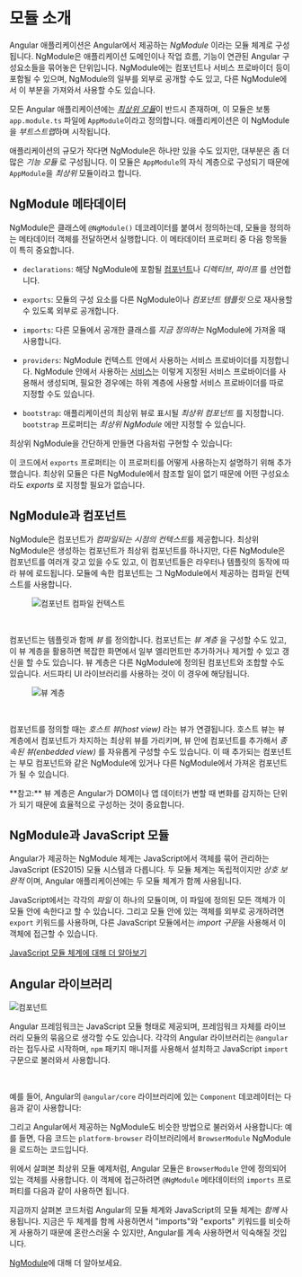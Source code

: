 <!--
# Introduction to modules
-->
# 모듈 소개

<!--
Angular apps are modular and Angular has its own modularity system called *NgModules*.
NgModules are containers for a cohesive block of code dedicated to an application domain, a workflow, or a closely related set of capabilities. They can contain components, service providers, and other code files whose scope is defined by the containing NgModule. They can import functionality that is exported from other NgModules, and export selected functionality for use by other NgModules.
-->
Angular 애플리케이션은 Angular에서 제공하는 _NgModule_ 이라는 모듈 체계로 구성됩니다. NgModule은 애플리케이션 도메인이나 작업 흐름, 기능이 연관된 Angular 구성요소들을 묶어놓은 단위입니다. NgModule에는 컴포넌트나 서비스 프로바이더 등이 포함될 수 있으며, NgModule의 일부를 외부로 공개할 수도 있고, 다른 NgModule에서 이 부분을 가져와서 사용할 수도 있습니다.

<!--
Every Angular app has at least one NgModule class, [the *root module*](guide/bootstrapping), which is conventionally named `AppModule` and resides in a file named `app.module.ts`. You launch your app by *bootstrapping* the root NgModule.
-->
모든 Angular 애플리케이션에는 [_최상위 모듈_](guide/bootstrapping)이 반드시 존재하며, 이 모듈은 보통 `app.module.ts` 파일에 `AppModule`이라고 정의합니다. 애플리케이션은 이 NgModule을 *부트스트랩*하며 시작됩니다.

<!--
While a small application might have only one NgModule, most apps have many more *feature modules*. The *root* NgModule for an app is so named because it can include child NgModules in a hierarchy of any depth.
-->
애플리케이션의 규모가 작다면 NgModule은 하나만 있을 수도 있지만, 대부분은 좀 더 많은 *기능 모듈* 로 구성됩니다. 이 모듈은 `AppModule`의 자식 계층으로 구성되기 때문에 `AppModule`을 *최상위* 모듈이라고 합니다.

<!--
## NgModule metadata
-->
## NgModule 메타데이터

<!--
An NgModule is defined by a class decorated with `@NgModule()`. The `@NgModule()` decorator is a function that takes a single metadata object, whose properties describe the module. The most important properties are as follows.
-->
NgModule은 클래스에 `@NgModule()` 데코레이터를 붙여서 정의하는데, 모듈을 정의하는 메타데이터 객체를 전달하면서 실행합니다. 이 메타데이터 프로퍼티 중 다음 항목들이 특히 중요합니다.

<!--
* `declarations`: The [components](guide/architecture-components), *directives*, and *pipes* that belong to this NgModule.
-->
* `declarations`: 해당 NgModule에 포함될 [컴포넌트](guide/architecture-components)나 *디렉티브*, *파이프* 를 선언합니다.

<!--
* `exports`: The subset of declarations that should be visible and usable in the *component templates* of other NgModules.
-->
* `exports`: 모듈의 구성 요소를 다른 NgModule이나 *컴포넌트 템플릿* 으로 재사용할 수 있도록 외부로 공개합니다.

<!--
* `imports`: Other modules whose exported classes are needed by component templates declared in *this* NgModule.
-->
* `imports`: 다른 모듈에서 공개한 클래스를 *지금 정의하는* NgModule에 가져올 때 사용합니다.

<!--
* `providers`: Creators of [services](guide/architecture-services) that this NgModule contributes to the global collection of services; they become accessible in all parts of the app. (You can also specify providers at the component level, which is often preferred.)
-->
* `providers`: NgModule 컨텍스트 안에서 사용하는 서비스 프로바이더를 지정합니다. NgModule 안에서 사용하는 [서비스](guide/architecture-services)는 이렇게 지정된 서비스 프로바이더를 사용해서 생성되며, 필요한 경우에는 하위 계층에 사용할 서비스 프로바이더를 따로 지정할 수도 있습니다.

<!--
* `bootstrap`: The main application view, called the *root component*, which hosts all other app views. Only the *root NgModule* should set the `bootstrap` property.
-->
* `bootstrap`: 애플리케이션의 최상위 뷰로 표시될 *최상위 컴포넌트* 를 지정합니다. `bootstrap` 프로퍼티는 *최상위 NgModule* 에만 지정할 수 있습니다.

<!--
Here's a simple root NgModule definition.
-->
최상위 NgModule을 간단하게 만들면 다음처럼 구현할 수 있습니다:

<code-example path="architecture/src/app/mini-app.ts" region="module" header="src/app/app.module.ts" linenums="false"></code-example>

<div class="alert is-helpful">

<!--
   `AppComponent` is included in the `exports` list here for illustration; it isn't actually necessary in this example. A root NgModule has no reason to *export* anything because other modules don't need to *import* the root NgModule.
-->
   이 코드에서 `exports` 프로퍼티는 이 프로퍼티를 어떻게 사용하는지 설명하기 위해 추가했습니다. 최상위 모듈은 다른 NgModule에서 참조할 일이 없기 때문에 어떤 구성요소라도 *exports* 로 지정할 필요가 없습니다.

</div>

<!--
## NgModules and components
-->
## NgModule과 컴포넌트

<!--
NgModules provide a *compilation context* for their components. A root NgModule always has a root component that is created during bootstrap, but any NgModule can include any number of additional components, which can be loaded through the router or created through the template. The components that belong to an NgModule share a compilation context.
-->
NgModule은 컴포넌트가 *컴파일되는 시점의 컨텍스트*를 제공합니다. 최상위 NgModule은 생성하는 컴포넌트가 최상위 컴포넌트를 하나지만, 다른 NgModule은 컴포넌트를 여러개 갖고 있을 수도 있고, 이 컴포넌트들은 라우터나 템플릿의 동작에 따라 뷰에 로드됩니다. 모듈에 속한 컴포넌트는 그 NgModule에서 제공하는 컴파일 컨텍스트를 사용합니다.

<figure>

<!--
<img src="generated/images/guide/architecture/compilation-context.png" alt="Component compilation context" class="left">
-->
<img src="generated/images/guide/architecture/compilation-context.png" alt="컴포넌트 컴파일 컨텍스트" class="left">

</figure>

<br class="clear">

<!--
A component and its template together define a *view*. A component can contain a *view hierarchy*, which allows you to define arbitrarily complex areas of the screen that can be created, modified, and destroyed as a unit. A view hierarchy can mix views defined in components that belong to different NgModules. This is often the case, especially for UI libraries.
-->
컴포넌트는 템플릿과 함께 *뷰* 를 정의합니다. 컴포넌트는 *뷰 계층* 을 구성할 수도 있고, 이 뷰 계층을 활용하면 복잡한 화면에서 일부 엘리먼트만 추가하거나 제거할 수 있고 갱신을 할 수도 있습니다. 뷰 계층은 다른 NgModule에 정의된 컴포넌트와 조합할 수도 있습니다. 서드파티 UI 라이브러리를 사용하는 것이 이 경우에 해당됩니다.

<figure>

<!--
<img src="generated/images/guide/architecture/view-hierarchy.png" alt="View hierarchy" class="left">
-->
<img src="generated/images/guide/architecture/view-hierarchy.png" alt="뷰 계층" class="left">

</figure>

<br class="clear">

<!--
When you create a component, it's associated directly with a single view, called the *host view*. The host view can be the root of a view hierarchy, which can contain *embedded views*, which are in turn the host views of other components. Those components can be in the same NgModule, or can be imported from other NgModules. Views in the tree can be nested to any depth.
-->
컴포넌트를 정의할 때는 *호스트 뷰(host view)* 라는 뷰가 연결됩니다. 호스트 뷰는 뷰 계층에서 컴포넌트가 차지하는 최상위 뷰를 가리키며, 뷰 안에 컴포넌트를 추가해서 _종속된 뷰(enbedded view)_ 를 자유롭게 구성할 수도 있습니다. 이 때 추가되는 컴포넌트는 부모 컴포넌트와 같은 NgModule에 있거나 다른 NgModule에서 가져온 컴포넌트가 될 수 있습니다.

<div class="alert is-helpful">
<!--
    **Note:** The hierarchical structure of views is a key factor in the way Angular detects and responds to changes in the DOM and app data. 
-->
    **참고:** 뷰 계층은 Angular가 DOM이나 앱 데이터가 변할 때 변화를 감지하는 단위가 되기 때문에 효율적으로 구성하는 것이 중요합니다.
</div>

<!--
## NgModules and JavaScript modules
-->
## NgModule과 JavaScript 모듈

<!--
The NgModule system is different from and unrelated to the JavaScript (ES2015) module system for managing collections of JavaScript objects. These are *complementary* module systems that you can use together to write your apps.
-->
Angular가 제공하는 NgModule 체계는 JavaScript에서 객체를 묶어 관리하는 JavaScript (ES2015) 모듈 시스템과 다릅니다. 두 모듈 체계는 독립적이지만 *상호 보완적* 이며, Angular 애플리케이션에는 두 모듈 체계가 함께 사용됩니다.

<!--
In JavaScript each *file* is a module and all objects defined in the file belong to that module.
The module declares some objects to be public by marking them with the `export` key word.
Other JavaScript modules use *import statements* to access public objects from other modules.
-->
JavaScript에서는 각각의 *파일* 이 하나의 모듈이며, 이 파일에 정의된 모든 객체가 이 모듈 안에 속한다고 할 수 있습니다.
그리고 모듈 안에 있는 객체를 외부로 공개하려면 `export` 키워드를 사용하며, 다른 JavaScript 모듈에서는 *import 구문*을 사용해서 이 객체에 접근할 수 있습니다.

<code-example path="architecture/src/app/app.module.ts" region="imports" linenums="false"></code-example>

<code-example path="architecture/src/app/app.module.ts" region="export" linenums="false"></code-example>

<div class="alert is-helpful">
<!--
  <a href="http://exploringjs.com/es6/ch_modules.html">Learn more about the JavaScript module system on the web.</a>
-->
  <a href="http://exploringjs.com/es6/ch_modules.html">JavaScript 모듈 체계에 대해 더 알아보기</a>
</div>

<!--
## Angular libraries
-->
## Angular 라이브러리

<!--
<img src="generated/images/guide/architecture/library-module.png" alt="Component" class="left">
-->
<img src="generated/images/guide/architecture/library-module.png" alt="컴포넌트" class="left">

<!--
Angular loads as a collection of JavaScript modules. You can think of them as library modules. Each Angular library name begins with the `@angular` prefix. Install them with the node package manager `npm` and import parts of them with JavaScript `import` statements.
-->
Angular 프레임워크는 JavaScript 모듈 형태로 제공되며, 프레임워크 자체를 라이브러리 모듈의 묶음으로 생각할 수도 있습니다. 각각의 Angular 라이브러리는 `@angular`라는 접두사로 시작하며, `npm` 패키지 매니저를 사용해서 설치하고 JavaScript `import` 구문으로 불러와서 사용합니다.

<br class="clear">

<!--
For example, import Angular's `Component` decorator from the `@angular/core` library like this.
-->
예를 들어, Angular의 `@angular/core` 라이브러리에 있는 `Component` 데코레이터는 다음과 같이 사용합니다:

<code-example path="architecture/src/app/app.component.ts" region="import" linenums="false"></code-example>

<!--
You also import NgModules from Angular *libraries* using JavaScript import statements.
For example, the following code imports the `BrowserModule` NgModule from the `platform-browser` library.
-->
그리고 Angular에서 제공하는 NgModule도 비슷한 방법으로 불러와서 사용합니다:
예를 들면, 다음 코드는 `platform-browser` 라이브러리에서 `BrowserModule` NgModule을 로드하는 코드입니다.

<code-example path="architecture/src/app/mini-app.ts" region="import-browser-module" linenums="false"></code-example>

<!--
In the example of the simple root module above, the application module needs material from within
`BrowserModule`. To access that material, add it to the `@NgModule` metadata `imports` like this.
-->
위에서 살펴본 최상위 모듈 예제처럼, Angular 모듈은 `BrowserModule` 안에 정의되어 있는 객체를 사용합니다. 이 객체에 접근하려면 `@NgModule` 메타데이터의 `imports` 프로퍼티를 다음과 같이 사용하면 됩니다.

<code-example path="architecture/src/app/mini-app.ts" region="ngmodule-imports" linenums="false"></code-example>

<!--
In this way you're using the Angular and JavaScript module systems *together*. Although it's easy to confuse the two systems, which share the common vocabulary of "imports" and "exports", you will become familiar with the different contexts in which they are used.
-->
지금까지 살펴본 코드처럼 Angular의 모듈 체계와 JavaScript의 모듈 체계는 *함께* 사용됩니다. 지금은 두 체계를 함께 사용하면서 "imports"와 "exports" 키워드를 비슷하게 사용하기 때문에 혼란스러울 수 있지만, Angular를 계속 사용하면서 익숙해질 것입니다.

<div class="alert is-helpful">

<!--
  Learn more from the [NgModules](guide/ngmodules) guide.
-->
  [NgModule](guide/ngmodules)에 대해 더 알아보세요.

</div>
